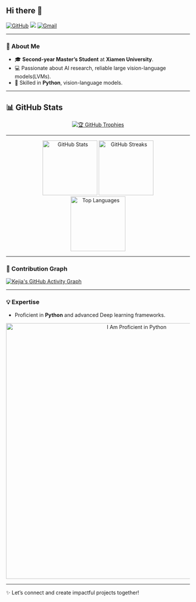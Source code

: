 <!-- ## Hi there 👋

[![Github](https://img.shields.io/badge/-Github-333?style=flat&logo=Github&logoColor=white)](https://github.com/KejiaZhang-Robust)
![](https://komarev.com/ghpvc/?username=KejiaZhang-Robust&color=blue)
[![Gmail](https://img.shields.io/badge/-Gmail-c14438?style=flat&logo=Gmail&logoColor=white)](mailto:kejiaz171@gmail.com)

- 🔭 I’m currently working at Xiamen University (A Second-year Master Student).

---

<div align="center">
  <img height="150" src="https://github-readme-stats.vercel.app/api?username=KejiaZhang-Robust&show_icons=true&theme=dracula" />
      
  <img height="120" src="https://github-readme-stats.vercel.app/api/top-langs/?username=KejiaZhang-Robust&layout=compact&theme=tokyonight" />
</div>
vision-friendly-dark
---
# [![Harlok's WakaTime stats](https://github-readme-stats.vercel.app/api/wakatime?username=KejiaZhang-Robust)](https://github.com/anuraghazra/github-readme-stats)
[![Kejia's GitHub Activity Graph](https://github-readme-activity-graph.vercel.app/graph?username=KejiaZhang-Robust&area=true&hide_border=true&theme=github&custom_title=Kejia's%20Contribution%20Graph)](https://github.com/KejiaZhang-Robust/github-readme-activity-graph)
flat
[![Github](https://img.shields.io/badge/-Github-333?style=cobalt&logo=Github&logoColor=white)](https://github.com/KejiaZhang-Robust)

-->

## Hi there 👋

[![GitHub](https://img.shields.io/github/followers/KejiaZhang-Robust?style=social)](https://github.com/KejiaZhang-Robust)
![](https://komarev.com/ghpvc/?username=KejiaZhang-Robust&color=blue)
[![Gmail](https://img.shields.io/badge/-Gmail-c14438?style=flat&logo=Gmail&logoColor=white)](mailto:kejiaz171@gmail.com)

---

### 🔭 About Me 

- 🎓 **Second-year Master’s Student** at **Xiamen University**.
- 💻 Passionate about AI research, reliable large vision-language models(LVMs).
- 🌟 Skilled in **Python**, vision-language models.

---

## 📊 GitHub Stats

<div align="center">
  
[![🏆 GitHub Trophies](https://github-profile-trophy.vercel.app/?username=KejiaZhang-Robust&theme=darkhub)](https://github.com/ryo-ma/github-profile-trophy)
</div>

---

<div align="center">
  <img height="150" src="https://github-readme-stats.vercel.app/api?username=KejiaZhang-Robust&show_icons=true&theme=noctis_minimus&count_private=true" alt="GitHub Stats" />  
  <img height="150" src="https://streak-stats.demolab.com/?user=KejiaZhang-Robust&theme=noctis_minimus&hide_border=false&mode=weekly" alt="GitHub Streaks" />  
</div>

<div align="center">
  <img height="150" src="https://github-readme-stats.vercel.app/api/top-langs/?username=KejiaZhang-Robust&theme=noctis_minimus&count_private=true&layout=compact" alt="Top Languages" />  
</div>

---

### 🌟 Contribution Graph

[![Kejia's GitHub Activity Graph](https://github-readme-activity-graph.vercel.app/graph?username=KejiaZhang-Robust&area=true&hide_border=true&theme=github&custom_title=Kejia's%20Contribution%20Graph)](https://github.com/KejiaZhang-Robust/github-readme-activity-graph)

---

### 💡 Expertise

- Proficient in **Python** and advanced Deep learning frameworks.

<div align="center">
  <img src="python.gif" alt="I Am Proficient in Python" width="700" />
</div>

---

✨ Let’s connect and create impactful projects together!
